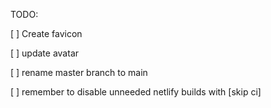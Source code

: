 TODO:

[ ] Create favicon

[ ] update avatar

[ ] rename master branch to main

[ ] remember to disable unneeded netlify builds with [skip ci]
